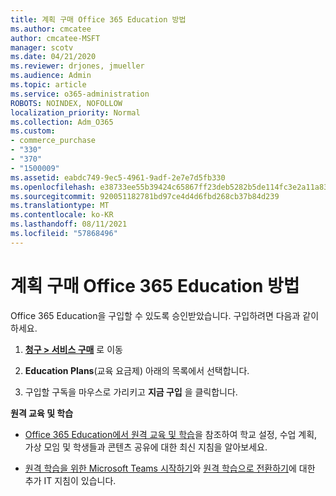```yaml
---
title: 계획 구매 Office 365 Education 방법
ms.author: cmcatee
author: cmcatee-MSFT
manager: scotv
ms.date: 04/21/2020
ms.reviewer: drjones, jmueller
ms.audience: Admin
ms.topic: article
ms.service: o365-administration
ROBOTS: NOINDEX, NOFOLLOW
localization_priority: Normal
ms.collection: Adm_O365
ms.custom:
- commerce_purchase
- "330"
- "370"
- "1500009"
ms.assetid: eabdc749-9ec5-4961-9adf-2e7e7d5fb330
ms.openlocfilehash: e38733ee55b39424c65867ff23deb5282b5de114fc3e2a11a830be2dfba09eeb
ms.sourcegitcommit: 920051182781bd97ce4d4d6fbd268cb37b84d239
ms.translationtype: MT
ms.contentlocale: ko-KR
ms.lasthandoff: 08/11/2021
ms.locfileid: "57868496"
---
```

# <a name="how-to-purchase-office-365-education-plans"></a>계획 구매 Office 365 Education 방법

Office 365 Education을 구입할 수 있도록 승인받았습니다. 구입하려면 다음과 같이 하세요.

1. **[청구 > 서비스 구매](https://portal.office.com/AdminPortal/Home#/catalog)** 로 이동

2. **Education Plans**(교육 요금제) 아래의 목록에서 선택합니다.

3. 구입할 구독을 마우스로 가리키고 **지금 구입** 을 클릭합니다.

**원격 교육 및 학습**

- [Office 365 Education에서 원격 교육 및 학습](https://support.office.com/article/remote-teaching-and-learning-in-office-365-education-f651ccae-7b65-478b-8366-51bb884025c4)을 참조하여 학교 설정, 수업 계획, 가상 모임 및 학생들과 콘텐츠 공유에 대한 최신 지침을 알아보세요.

- [원격 학습을 위한 Microsoft Teams 시작하기](https://docs.microsoft.com/MicrosoftTeams/remote-learning-edu)와 [원격 학습으로 전환하기](https://www.microsoft.com/education/remote-learning)에 대한 추가 IT 지침이 있습니다.
